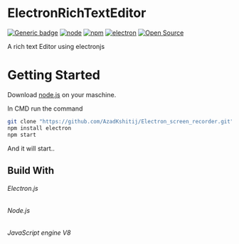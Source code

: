 # ElectronRichTextEditor
[![Generic badge](https://img.shields.io/badge/release-v1.1.0-yellow.svg)](https://shields.io/) [![node](https://img.shields.io/badge/node-12.16.0-green.svg)](https://nodejs.org/en/download/) [![npm](https://img.shields.io/badge/npm-4.6.1-red.svg)](https://nodejs.org/en/download/) [![electron](https://img.shields.io/badge/electronJS-8.0.1-blue.svg)](https://www.electronjs.org/) [![Open Source](https://badges.frapsoft.com/os/v1/open-source.svg?v=103)](https://opensource.org/)

A rich text Editor using electronjs 

# Getting Started
Download [node.js](https://nodejs.org/en/download/) on your maschine.

In CMD run the command

```bash
git clone "https://github.com/AzadKshitij/Electron_screen_recorder.git"
npm install electron
npm start
```
And it will start..

## Build With

###### Electron.js
###### Node.js
###### JavaScript engine V8
